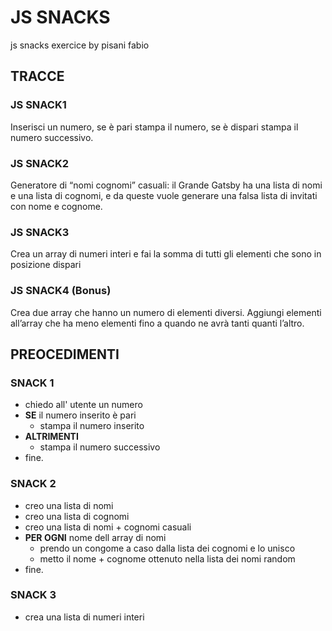 # JS SNACKS
js snacks exercice by pisani fabio

## TRACCE

### JS SNACK1
Inserisci un numero, se è pari stampa il numero, se è dispari stampa il numero successivo.
### JS SNACK2
Generatore di “nomi cognomi” casuali: il Grande Gatsby ha una lista di nomi e una lista di cognomi, e da queste vuole generare una falsa lista di invitati con nome e cognome.
### JS SNACK3
Crea un array di numeri interi e fai la somma di tutti gli elementi che sono in posizione dispari
### JS SNACK4 (Bonus)
 Crea due array che hanno un numero di elementi diversi.  Aggiungi elementi all’array che ha meno elementi fino a quando ne avrà tanti quanti l’altro.

## PREOCEDIMENTI

### SNACK 1

- chiedo all' utente un numero
- **SE** il numero inserito è pari
  - stampa il numero inserito
- **ALTRIMENTI**
    - stampa il numero successivo
- fine.


### SNACK 2

- creo una lista di nomi
- creo una lista di cognomi
- creo una lista di nomi + cognomi casuali
- **PER OGNI** nome dell array di nomi
    - prendo un congome a caso dalla lista dei cognomi e lo unisco
    - metto il nome + cognome ottenuto nella lista dei nomi random
- fine.


### SNACK 3
- crea una lista di numeri interi

